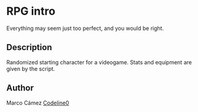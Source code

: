 # RPG intro

Everything may seem just too perfect, and you would be right.

## Description

Randomized starting character for a videogame. Stats and equipment are given by the script.

## Author

Marco Cámez 
[Codeline0](https://github.com/Codeline0)
